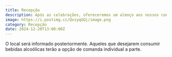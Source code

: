```yaml
---
title: Recepção
description: Após as celebrações, ofereceremos um almoço aos nossos convidados.
image: https://i.postimg.cc/QxzyqGQj/image.png
category: Recepção
date: 2024-12-20T13:00:00Z
---
```


O local será informado posteriormente.
Aqueles que desejarem consumir bebidas alcoólicas terão a opção de comanda individual a parte.